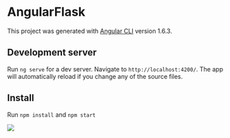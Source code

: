 # AngularFlask

This project was generated with [Angular CLI](https://github.com/angular/angular-cli) version 1.6.3.

## Development server

Run `ng serve` for a dev server. Navigate to `http://localhost:4200/`. The app will automatically reload if you change any of the source files.

## Install

Run `npm install` and `npm start` 

<img src="https://i.imgur.com/6cv0izp.png" />
